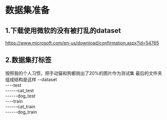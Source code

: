 # 数据集准备
## 1.下载使用微软的没有被打乱的dataset 
https://www.microsoft.com/en-us/download/confirmation.aspx?id=54765 

## 2.数据集打标签
按照我的个人习惯，把手动猫和狗都挑出了20%的图片作为测试集 
最后的文件夹组成结构是这样 
--dataset  
----test   
------cat_test   
------dog_test   
----train   
------cat_train  
------dog_train  
